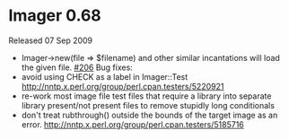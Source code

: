 # Imager 0.68

Released 07 Sep 2009

- Imager->new(file => $filename) and other similar incantations will load the given file. [#206](https://github.com/tonycoz/imager/issues/206)
Bug fixes:
- avoid using CHECK as a label in Imager::Test http://nntp.x.perl.org/group/perl.cpan.testers/5220921
- re-work most image file test files that require a library into separate library present/not present files to remove stupidly long conditionals
- don't treat rubthrough() outside the bounds of the target image as an error. http://nntp.x.perl.org/group/perl.cpan.testers/5185716